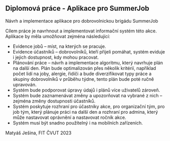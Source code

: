 ## Diplomová práce - Aplikace pro SummerJob

Návrh a implementace aplikace pro dobrovolnickou brigádu SummerJob

Cílem práce je navrhnout a implementovat informační systém této akce. 
Aplikace by měla umožňovat zejména následující: 
- Evidence jobů – míst, na kterých se pracuje. 
- Evidence účastníků – dobrovolníků, kteří přijeli pomáhat, systém eviduje i jejich dostupnost, kdy mohou pracovat.
- Plánování práce – návrh a implementace algoritmu, který navrhuje plán na další den. Plán bude optimalizován přes několik kritérií, například počet lidí na joby, alergie, řidiči a bude diverzifikovat typy práce a skupiny dobrovolníků v průběhu týdne, tento plán bude poté ručně upravován. 
- Systém bude podporovat úpravy údajů i plánů více uživatelů zároveň.
- Systém bude zaznamenávat změny a upozorňovat na vybrané z nich – zejména změny dostupnosti účastníků.
- Systém poskytuje rozhraní pro účastníky akce, pro organizační tým, pro job tým, který plánuje práci na další den a rozhraní pro admina, který může nastavovat oprávnění a nastavovat ročník akce. 
- Systém musí být snadno použitelný i na mobilních zařízeních.

Matyáš Ješina, FIT ČVUT 2023